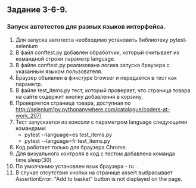 ## Задание 3-6-9.
### Запуск автотестов для разных языков интерфейса.
 
1. Для запуска автотеста необходимо установить библиотеку pytest-selenium
2. В файл conftest.py добавлен обработчик, который считывает из командной строки параметр language.
3. В файле conftest.py реализована логика запуска браузера с указанным языком пользователя.
4. Браузер объявлен в фикстуре browser и передается в тест как параметр.
5. В файле test_items.py тест, который проверяет, что страница товара на сайте содержит кнопку добавления в корзину.
6. Проверяется страница товара, доступная по http://selenium1py.pythonanywhere.com/catalogue/coders-at-work_207/
7. Тест запускается из консоли с параметром language следующими командами:
   - pytest --language=es test_items.py
   - pytest --language=fr test_items.py
8. Код работает только для браузера Сhrome.
9. Для визуального контроля в код с тестом добавлена команда time.sleep(30)
10. По умолчанию установлен язык браузера  - ru .
11. В случае отсутствия кнопки на странице assert выбрасывает AssertionError: "Add to basket" button is not displayed on the page.

